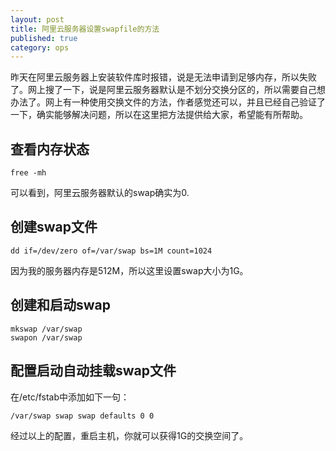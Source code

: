 ```yaml
---
layout: post
title: 阿里云服务器设置swapfile的方法
published: true
category: ops
---
```



昨天在阿里云服务器上安装软件库时报错，说是无法申请到足够内存，所以失败了。网上搜了一下，说是阿里云服务器默认是不划分交换分区的，所以需要自己想办法了。网上有一种使用交换文件的方法，作者感觉还可以，并且已经自己验证了一下，确实能够解决问题，所以在这里把方法提供给大家，希望能有所帮助。

## 查看内存状态
```
free -mh
```
可以看到，阿里云服务器默认的swap确实为0.

## 创建swap文件
```
dd if=/dev/zero of=/var/swap bs=1M count=1024
```
因为我的服务器内存是512M，所以这里设置swap大小为1G。

## 创建和启动swap
```
mkswap /var/swap
swapon /var/swap
```

## 配置启动自动挂载swap文件
在/etc/fstab中添加如下一句：
```
/var/swap swap swap defaults 0 0
```

经过以上的配置，重启主机，你就可以获得1G的交换空间了。
